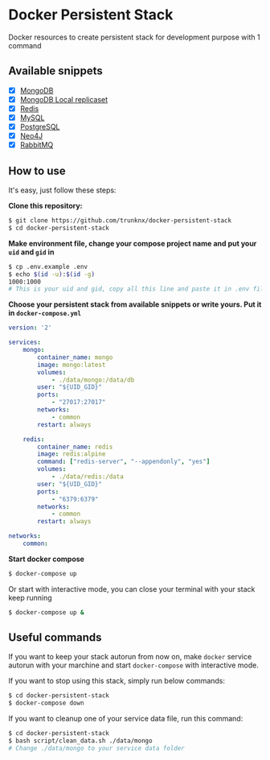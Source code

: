 # Docker Persistent Stack
Docker resources to create persistent stack for development purpose with 1 command

## Available snippets

- [x] [MongoDB](./snippets/mongo.yml)
- [x] [MongoDB Local replicaset](./snippets/mongo-replicaset.yml)
- [x] [Redis](./snippets/redis.yml)
- [x] [MySQL](./snippets/mysql.yml)
- [x] [PostgreSQL](./snippets/postgresql.yml)
- [x] [Neo4J](./snippets/neo4j.yml)
- [x] [RabbitMQ](./snippets/rabbitmq.yml)

## How to use

It's easy, just follow these steps:

**Clone this repository:**
```bash
$ git clone https://github.com/trunknx/docker-persistent-stack
$ cd docker-persistent-stack
```

**Make environment file, change your compose project name and put your `uid` and `gid` in**
```bash
$ cp .env.example .env
$ echo $(id -u):$(id -g)
1000:1000
# This is your uid and gid, copy all this line and paste it in .env file
```

**Choose your persistent stack from available snippets or write yours. Put it in `docker-compose.yml`**

```yml
version: '2'

services:
    mongo:
        container_name: mongo
        image: mongo:latest
        volumes:
            - ./data/mongo:/data/db
        user: "${UID_GID}"
        ports:
            - "27017:27017"
        networks:
            - common
        restart: always    

    redis:
        container_name: redis
        image: redis:alpine
        command: ["redis-server", "--appendonly", "yes"]
        volumes:
            - ./data/redis:/data
        user: "${UID_GID}"
        ports:
            - "6379:6379"
        networks:
            - common
        restart: always

networks:
    common:
```

**Start docker compose**

```bash
$ docker-compose up
```

Or start with interactive mode, you can close your terminal with your stack keep running
```bash
$ docker-compose up &
```

## Useful commands

If you want to keep your stack autorun from now on, make `docker` service autorun with your marchine and start `docker-compose` with interactive mode.

If you want to stop using this stack, simply run below commands:
```bash
$ cd docker-persistent-stack
$ docker-compose down
```

If you want to cleanup one of your service data file, run this command:
```bash
$ cd docker-persistent-stack
$ bash script/clean_data.sh ./data/mongo
# Change ./data/mongo to your service data folder
```